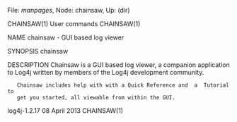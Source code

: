 File: *manpages*,  Node: chainsaw,  Up: (dir)

CHAINSAW(1)                      User commands                     CHAINSAW(1)



NAME
       chainsaw - GUI based log viewer


SYNOPSIS
       chainsaw


DESCRIPTION
       Chainsaw  is  a  GUI based log viewer, a companion application to Log4j
       written by members of the Log4j development community.

       Chainsaw includes help with with a Quick Reference and  a  Tutorial  to
       get you started, all viewable from within the GUI.



log4j-1.2.17                     08 April 2013                     CHAINSAW(1)
